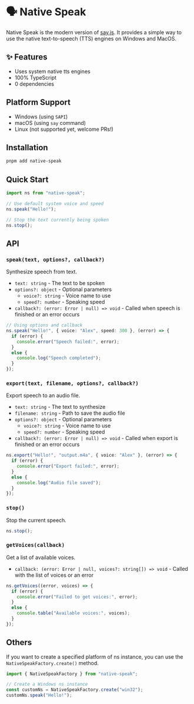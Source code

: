 # 🗣️ Native Speak

Native Speak is the modern version of [say.js](https://github.com/Marak/say.js). It provides a simple way to use the native text-to-speech (TTS) engines on Windows and MacOS.

## ✨ Features

- Uses system native tts engines
- 100% TypeScript
- 0 dependencies

## Platform Support

- Windows (using `SAPI`)
- macOS (using `say` command)
- Linux (not supported yet, welcome PRs!)

## Installation

```bash
pnpm add native-speak
```

## Quick Start

```typescript
import ns from "native-speak";

// Use default system voice and speed
ns.speak("Hello!");

// Stop the text currently being spoken
ns.stop();
```

## API

### `speak(text, options?, callback?)`

Synthesize speech from text.

- `text: string` - The text to be spoken
- `options?: object` - Optional parameters
  - `voice?: string` - Voice name to use
  - `speed?: number` - Speaking speed
- `callback?: (error: Error | null) => void` - Called when speech is finished or an error occurs

```typescript
// Using options and callback
ns.speak("Hello!", { voice: "Alex", speed: 300 }, (error) => {
  if (error) {
    console.error("Speech failed:", error);
  }
  else {
    console.log("Speech completed");
  }
});
```

### `export(text, filename, options?, callback?)`

Export speech to an audio file.

- `text: string` - The text to synthesize
- `filename: string` - Path to save the audio file
- `options?: object` - Optional parameters
  - `voice?: string` - Voice name to use
  - `speed?: number` - Speaking speed
- `callback?: (error: Error | null) => void` - Called when export is finished or an error occurs

```typescript
ns.export("Hello!", "output.m4a", { voice: "Alex" }, (error) => {
  if (error) {
    console.error("Export failed:", error);
  }
  else {
    console.log("Audio file saved");
  }
});
```

### `stop()`

Stop the current speech.

```typescript
ns.stop();
```

### `getVoices(callback)`

Get a list of available voices.

- `callback: (error: Error | null, voices?: string[]) => void` - Called with the list of voices or an error

```typescript
ns.getVoices((error, voices) => {
  if (error) {
    console.error("Failed to get voices:", error);
  }
  else {
    console.table("Available voices:", voices);
  }
});
```

## Others

If you want to create a specified platform of ns instance, you can use the `NativeSpeakFactory.create()` method.

```typescript
import { NativeSpeakFactory } from "native-speak";

// Create a Windows ns instance
const customNs = NativeSpeakFactory.create("win32");
customNs.speak("Hello!");
```
